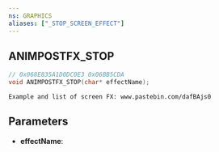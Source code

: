 ```yaml
---
ns: GRAPHICS
aliases: ["_STOP_SCREEN_EFFECT"]
---
```

## ANIMPOSTFX_STOP

```c
// 0x068E835A1D0DC0E3 0x06BB5CDA
void ANIMPOSTFX_STOP(char* effectName);
```

```
Example and list of screen FX: www.pastebin.com/dafBAjs0  
```

## Parameters
* **effectName**: 

